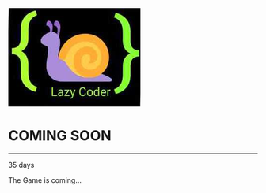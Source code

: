 <!DOCTYPE html>
<html>
<head>
	<link rel="stylesheet" type="text/css" href="../docs/comingSoon.css">
	<title>Spoiler</title>
</head>
<body>
	<!----------------------------------------------------------------------------------------------------->
	<script type="text/javascript" src="../docs/comingSoon.js"></script>
	<!----------------------------------------------------------------------------------------------------->
	<div class="bgimg">
		<div class="topleft">
			<img src="WhatsApp Image 2018-06-25 at 10.27.58.jpg">
		</div>
		<div class="middle">
			<h1>COMING SOON</h1>
			<hr>
			<p id="demo">35 days</p>
		</div>
		<div class="bottomleft">
			<p>The Game is coming...</p>
		</div>
	</div> 
</body>
</html>
